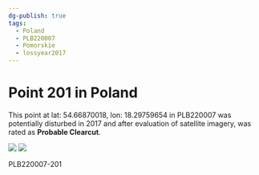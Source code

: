 ```yaml
---
dg-publish: true
tags:
  - Poland
  - PLB220007
  - Pomorskie
  - lossyear2017
---
```


# Point 201 in Poland

This point at lat: 54.66870018, lon: 18.29759654 in PLB220007 was potentially disturbed in 2017 and after evaluation of satellite imagery, was rated as **Probable Clearcut**.

<div class='juxtapose' data-showcredits='false'>
<img src='https://baserow-backend-production20240528124524339000000001.s3.amazonaws.com/user_files/1uHiPv39wyEh6B2EPZDBnnIFgvQgQjxG_15bc65e43f75575415e975f419c89178a785b1036047b2eac71536f6185ab8f0.png' data-label='September 2016' />
<img src='https://baserow-backend-production20240528124524339000000001.s3.amazonaws.com/user_files/ZmsFMPqHrhhEgLB6WZuyaDwRXKXpnN9i_38e94a4fa29fc9ec84397a2907baf954d4e0756aec2e645efe7eb9a71e81b1bc.png' data-label='April 2020' />
</div>

PLB220007-201